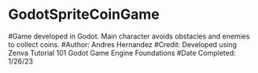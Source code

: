 # GodotSpriteCoinGame
#Game developed in Godot. Main character avoids obstacles and enemies to collect coins. 
#Author: Andres Hernandez
#Credit: Developed using Zenva Tutorial 101 Godot Game Engine Foundations
#Date Completed: 1/26/23
